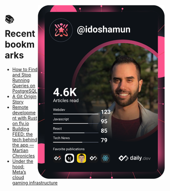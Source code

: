 <a href="https://app.daily.dev/idoshamun"><img src="https://raw.githubusercontent.com/idoshamun/idoshamun/devcard/devcard.svg" align='right' width="400" alt="Ido Shamun's Dev Card"/></a>

# 📚 Recent bookmarks
<!-- BOOKMARKS:START -->
- [How to Find and Stop Running Queries on PostgreSQL](https://app.daily.dev/posts/-SMeGJVmS?utm_source=rss&utm_medium=bookmarks&utm_campaign=28849d86070e4c099c877ab6837c61f0)
- [A Git Origin Story](https://app.daily.dev/posts/nlzG2txmf?utm_source=rss&utm_medium=bookmarks&utm_campaign=28849d86070e4c099c877ab6837c61f0)
- [Remote development with Rust on fly.io](https://app.daily.dev/posts/alKOGIlhn?utm_source=rss&utm_medium=bookmarks&utm_campaign=28849d86070e4c099c877ab6837c61f0)
- [Building FEED: the tech behind the app — Martian Chronicles](https://app.daily.dev/posts/GjAlUoyVN?utm_source=rss&utm_medium=bookmarks&utm_campaign=28849d86070e4c099c877ab6837c61f0)
- [Under the hood: Meta’s cloud gaming infrastructure](https://app.daily.dev/posts/lc1nryttD?utm_source=rss&utm_medium=bookmarks&utm_campaign=28849d86070e4c099c877ab6837c61f0)
<!-- BOOKMARKS:END -->
